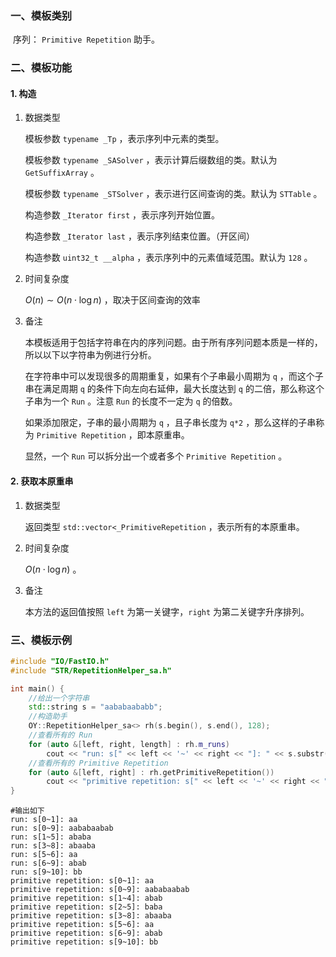 ### 一、模板类别

​	序列： `Primitive Repetition` 助手。

### 二、模板功能

#### 1. 构造

1. 数据类型

   模板参数 `typename _Tp` ，表示序列中元素的类型。

   模板参数 `typename _SASolver` ，表示计算后缀数组的类。默认为 `GetSuffixArray` 。

   模板参数 `typename _STSolver` ，表示进行区间查询的类。默认为 `STTable` 。

   构造参数 `_Iterator first` ，表示序列开始位置。

   构造参数 `_Iterator last` ，表示序列结束位置。（开区间）

   构造参数 `uint32_t __alpha` ，表示序列中的元素值域范围。默认为 `128` 。

2. 时间复杂度

   $O(n)\sim O(n\cdot \log n)$ ，取决于区间查询的效率

3. 备注

   本模板适用于包括字符串在内的序列问题。由于所有序列问题本质是一样的，所以以下以字符串为例进行分析。

   在字符串中可以发现很多的周期重复，如果有个子串最小周期为 `q` ，而这个子串在满足周期 `q` 的条件下向左向右延伸，最大长度达到 `q` 的二倍，那么称这个子串为一个 `Run` 。注意 `Run` 的长度不一定为 `q` 的倍数。

   如果添加限定，子串的最小周期为 `q` ，且子串长度为 `q*2` ，那么这样的子串称为 `Primitive Repetition` ，即本原重串。

   显然，一个 `Run` 可以拆分出一个或者多个 `Primitive Repetition` 。

#### 2. 获取本原重串

1. 数据类型

   返回类型 `std::vector<_PrimitiveRepetition`  ，表示所有的本原重串。

2. 时间复杂度

   $O(n\cdot \log n)$ 。

3. 备注

   本方法的返回值按照 `left` 为第一关键字，`right` 为第二关键字升序排列。

### 三、模板示例

```c++
#include "IO/FastIO.h"
#include "STR/RepetitionHelper_sa.h"

int main() {
    //给出一个字符串
    std::string s = "aababaababb";
    //构造助手
    OY::RepetitionHelper_sa<> rh(s.begin(), s.end(), 128);
    //查看所有的 Run
    for (auto &[left, right, length] : rh.m_runs)
        cout << "run: s[" << left << '~' << right << "]: " << s.substr(left, right - left + 1) << endl;
    //查看所有的 Primitive Repetition
    for (auto &[left, right] : rh.getPrimitiveRepetition())
        cout << "primitive repetition: s[" << left << '~' << right << "]: " << s.substr(left, right - left + 1) << endl;
}
```

```
#输出如下
run: s[0~1]: aa
run: s[0~9]: aababaabab
run: s[1~5]: ababa
run: s[3~8]: abaaba
run: s[5~6]: aa
run: s[6~9]: abab
run: s[9~10]: bb
primitive repetition: s[0~1]: aa
primitive repetition: s[0~9]: aababaabab
primitive repetition: s[1~4]: abab
primitive repetition: s[2~5]: baba
primitive repetition: s[3~8]: abaaba
primitive repetition: s[5~6]: aa
primitive repetition: s[6~9]: abab
primitive repetition: s[9~10]: bb

```

